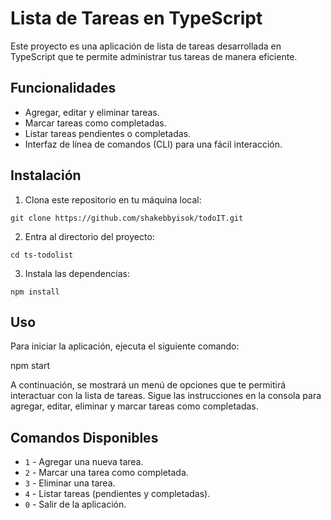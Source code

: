 # Lista de Tareas en TypeScript

Este proyecto es una aplicación de lista de tareas desarrollada en TypeScript que te permite administrar tus tareas de manera eficiente.

## Funcionalidades

- Agregar, editar y eliminar tareas.
- Marcar tareas como completadas.
- Listar tareas pendientes o completadas.
- Interfaz de línea de comandos (CLI) para una fácil interacción.

## Instalación

1. Clona este repositorio en tu máquina local:
```
git clone https://github.com/shakebbyisok/todoIT.git
```

2. Entra al directorio del proyecto:
```
cd ts-todolist
```

3. Instala las dependencias:
```
npm install
```

## Uso

Para iniciar la aplicación, ejecuta el siguiente comando:

npm start

A continuación, se mostrará un menú de opciones que te permitirá interactuar con la lista de tareas. Sigue las instrucciones en la consola para agregar, editar, eliminar y marcar tareas como completadas.

## Comandos Disponibles

- `1` - Agregar una nueva tarea.
- `2` - Marcar una tarea como completada.
- `3` - Eliminar una tarea.
- `4` - Listar tareas (pendientes y completadas).
- `0` - Salir de la aplicación.

